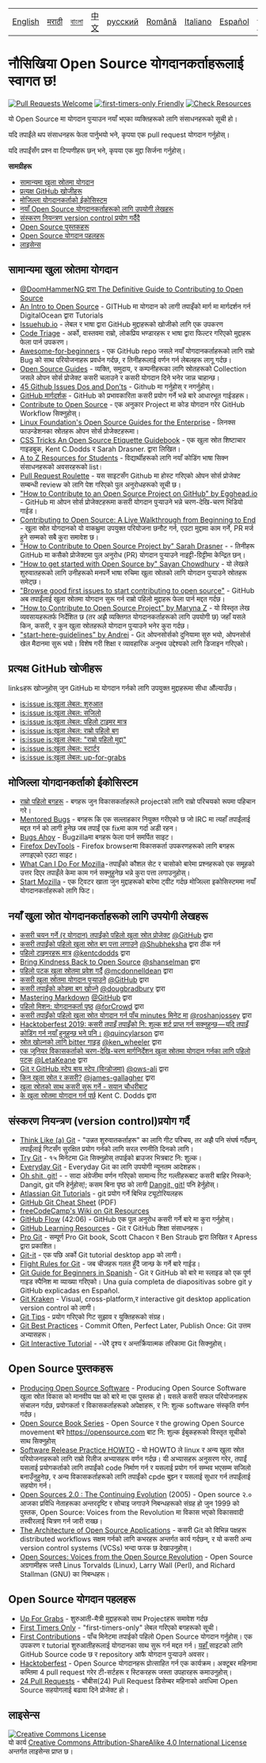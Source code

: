 <table>
    <tr>
        <!-- Do not translate this table -->
        <td><a href="./README.md"> English </a></td>
        <td><a href="./README-MR.md"> मराठी </a></td>
        <td><a href="./README-BN.md"> বাংলা </a></td>
        <td><a href="./README-CN.md"> 中文 </a></td>
        <td><a href="./README-RU.md"> русский </a></td>
        <td><a href="./README-RO.md"> Română </a></td>
        <td><a href="./README-IT.md"> Italiano </a></td>
        <td><a href="./README-ES.md"> Español </a></td>
        <td><a href="./README-pt-BR.md"> Português (BR) </a></td>
        <td><a href="./README-DE.md"> Deutsch </a></td>
        <td><a href="./README-GR.md"> Ελληνικά </a></td>
        <td><a href="./README-FR.md"> Français </a></td>
        <td><a href="./README-TR.md"> Turkish </a></td>
        <td><a href="./README-NE.md"> Nepali </a></td>
    </tr>
</table>

# नौसिखिया Open Source योगदानकर्ताहरूलाई स्वागत छ!

[![Pull Requests Welcome](https://img.shields.io/badge/PRs-welcome-brightgreen.svg?style=flat)](http://makeapullrequest.com)
[![first-timers-only Friendly](https://img.shields.io/badge/first--timers--only-friendly-blue.svg)](http://www.firsttimersonly.com/)
[![Check Resources](https://github.com/freeCodeCamp/how-to-contribute-to-open-source/actions/workflows/test.yml/badge.svg)](https://github.com/freeCodeCamp/how-to-contribute-to-open-source/actions/workflows/test.yml)

यो Open Source मा योगदान पुर्‍याउन नयाँ भएका व्यक्तिहरूको लागि संसाधनहरूको सूची हो।

यदि तपाईंले थप संसाधनहरू फेला पार्नुभयो भने, कृपया एक pull request योगदान गर्नुहोस्।

यदि तपाईंसँग प्रश्न वा टिप्पणीहरू छन् भने, कृपया एक मुद्दा सिर्जना गर्नुहोस्।

**सामग्रीहरू**

- [सामान्यमा खुला स्रोतमा योगदान](#सामान्यमा-खुला-स्रोतमा-योगदान)
- [प्रत्यक्ष GitHub खोजीहरू](#प्रत्यक्ष-GitHub-खोजीहरू)
- [मोजिल्ला योगदानकर्ताको ईकोसिस्टम](#मोजिल्ला-योगदानकर्ताको-ईकोसिस्टम)
- [नयाँ Open Source योगदानकर्ताहरूको लागि उपयोगी लेखहरू](#नयाँ-Open-Source-योगदानकर्ताहरूको-लागि-उपयोगी-लेखहरू)
- [संस्करण नियन्त्रण version control प्रयोग गर्दैदै](#संस्करण-नियन्त्रण-version-control-प्रयोग-गर्दैदै)
- [Open Source पुस्तकहरू](#Open-Source-पुस्तकहरू)
- [Open Source योगदान पहलहरू](#Open-Source-योगदान-पहलहरू)
- [लाइसेन्स](#लाइसेन्स)

## सामान्यमा खुला स्रोतमा योगदान
- [@DoomHammerNG](https://twitter.com/DoomHammerNG)[ द्वारा The Definitive Guide to Contributing to Open Source](https://medium.freecodecamp.org/the-definitive-guide-to-contributing-to-open-source-900d5f9f2282)
- [An Intro to Open Source](https://www.digitalocean.com/community/tutorial_series/an-introduction-to-open-source) - GITHub मा योगदान  को लागी तपाइँको मार्ग मा मार्गदर्शन गर्न DigitalOcean द्वारा Tutorials
- [Issuehub.io](http://issuehub.pro/) - लेबल र भाषा द्वारा GitHub मुद्दाहरूको खोजीको लागि एक उपकरण
- [Code Triage](https://www.codetriage.com/) - अर्को, वास्तवमा राम्रो, लोकप्रिय भण्डारहरू र भाषा द्वारा फिल्टर गरिएको मुद्दाहरू फेला पार्न उपकरण।
- [Awesome-for-beginners](https://github.com/MunGell/awesome-for-beginners) - एक GitHub repo जसले नयाँ योगदानकर्ताहरूको लागि राम्रो Bug को साथ परियोजनाहरू प्रवर्धन गर्दछ, र तिनीहरूलाई वर्णन गर्न लेबलहरू लागू गर्दछ।
- [Open Source Guides](https://opensource.guide/) - व्यक्ति, समुदाय, र कम्पनीहरूका लागि स्रोतहरूको  Collection जसले ओपन सोर्स प्रोजेक्ट कसरी चलाउने र कसरी योगदान दिने भनेर जान्न चाहान्छ।
- [45 Github Issues Dos and Don’ts](https://hackernoon.com/45-github-issues-dos-and-donts-dfec9ab4b612) - Github मा गर्नुहोस् र नगर्नुहोस्।
- [GitHub मार्गदर्शक](https://docs.github.com/) - GitHub को प्रभावकारिता कसरी प्रयोग गर्ने भन्ने बारे आधारभूत गाईडहरू।
- [Contribute to Open Source](https://github.com/danthareja/contribute-to-open-source) - 
 एक अनुकार Project मा ​​कोड योगदान गरेर GitHub Workflow सिक्नुहोस्।
- [Linux Foundation's Open Source Guides for the Enterprise](https://www.linuxfoundation.org/resources/open-source-guides/) - लिनक्स फाउन्डेशनका स्रोतहरू ओपन सोर्स प्रोजेक्टहरूमा।
- [CSS Tricks An Open Source Etiquette Guidebook](https://css-tricks.com/open-source-etiquette-guidebook/) - एक खुला स्रोत शिष्टाचार गाइडबुक, Kent C.Dodds र Sarah Drasner. द्वारा लिखित।
- [A to Z Resources for Students](https://github.com/dipakkr/A-to-Z-Resources-for-Students) - विद्यार्थीहरूको लागि नयाँ कोडिंग भाषा सिक्न संसाधनहरूको अवसरहरूको list।
- [Pull Request Roulette](https://blog.devcenter.co/contributing-to-your-first-open-source-project-a-practical-approach-1928c4cbdae) - यस साइटसँग Github मा होस्ट गरिएको ओपन सोर्स प्रोजेक्ट सम्बन्धी review को लागि पेश गरिएको पुल अनुरोधहरूको सूची छ।
- ["How to Contribute to an Open Source Project on GitHub" by Egghead.io](https://egghead.io/courses/how-to-contribute-to-an-open-source-project-on-github) - GitHub मा ओपन सोर्स प्रोजेक्टहरूमा कसरी योगदान पुर्‍याउने भन्ने चरण-देखि-चरण भिडियो गाईड।
- [Contributing to Open Source: A Live Walkthrough from Beginning to End](https://medium.com/@kevinjin/contributing-to-open-source-walkthrough-part-0-b3dc43e6b720) - खुला स्रोत योगदानको यो वाकथ्रुमा उपयुक्त परियोजना छनौट गर्न, एउटा मुद्दामा काम गर्ने, PR मर्ज हुने सम्मको सबै कुरा समावेश छ।
- ["How to Contribute to Open Source Project by" Sarah Drasner](https://css-tricks.com/how-to-contribute-to-an-open-source-project/) - - तिनीहरू GitHub मा कसैको प्रोजेक्टमा पुल अनुरोध (PR) योगदान पुर्‍याउने नाइट्टी-ग्रिट्टीमा केन्द्रित छन्।
- ["How to get started with Open Source by" Sayan Chowdhury](https://www.hackerearth.com:443/getstarted-opensource/) - यो लेखले शुरुवातहरूको लागि उनीहरूको मनपर्ने भाषा रुचिमा खुला स्रोतको लागि योगदान पुर्‍याउने स्रोतहरू समेट्छ।
- ["Browse good first issues to start contributing to open source"](https://github.blog/2020-01-22-browse-good-first-issues-to-start-contributing-to-open-source/) - GitHub अब तपाईंलाई खुला स्रोतमा योगदान सुरू गर्न राम्रो पहिलो मुद्दाहरू फेला पार्न मद्दत गर्दछ।
- ["How to Contribute to Open Source Project" by Maryna Z](https://rubygarage.org/blog/how-contribute-to-open-source-projects) - यो विस्तृत लेख व्यवसायहरूतर्फ निर्देशित छ (तर अझै व्यक्तिगत योगदानकर्ताहरूको लागि उपयोगी छ) जहाँ यसले किन, कसरी, र कुन खुला स्रोतहरूले योगदान पुर्‍याउने भनेर कुरा गर्दछ।
- ["start-here-guidelines" by Andrei](https://github.com/zero-to-mastery/start-here-guidelines) - Git ओपनसोर्सको दुनियामा सुरु भयो, ओपनसोर्स खेल मैदानमा सुरू भयो। विशेष गरी शिक्षा र व्यावहारिक अनुभव उद्देश्यको लागि डिजाइन गरिएको।


## प्रत्यक्ष GitHub खोजीहरू
linksहरू खोज्नुहोस् जुन GitHub मा योगदान गर्नको लागि उपयुक्त मुद्दाहरूमा सीधा औंल्याउँछ।
- [is:issue is:खुला लेबल: शुरुआत](https://github.com/search?utf8=%E2%9C%93&q=is%3Aissue+is%3Aopen+label%3Abeginner)
- [is:issue is:खुला लेबल: सजिलो](https://github.com/search?utf8=%E2%9C%93&q=is%3Aissue+is%3Aopen+label%3Aeasy)
- [is:issue is:खुला लेबल: पहिलो टाइमर मात्र](https://github.com/search?utf8=%E2%9C%93&q=is%3Aissue+is%3Aopen+label%3Afirst-timers-only)
- [is:issue is:खुला लेबल: राम्रो पहिलो बग](https://github.com/search?utf8=%E2%9C%93&q=is%3Aissue+is%3Aopen+label%3Agood-first-bug)
- [is:issue is:खुला लेबल: "राम्रो पहिलो मुद्दा"](https://github.com/search?utf8=%E2%9C%93&q=is%3Aissue+is%3Aopen+label%3A"good+first+issue")
- [is:issue is:खुला लेबल: स्टार्टर](https://github.com/search?utf8=%E2%9C%93&q=is%3Aissue+is%3Aopen+label%3Astarter)
- [is:issue is:खुला लेबल: up-for-grabs](https://github.com/search?utf8=%E2%9C%93&q=is%3Aissue+is%3Aopen+label%3Aup-for-grabs)

## मोजिल्ला योगदानकर्ताको ईकोसिस्टम
- [राम्रो पहिलो बगहरू](https://bugzilla.mozilla.org/buglist.cgi?quicksearch=sw:%22[good%20first%20bug]%22&limit=0) - बगहरू जुन विकासकर्ताहरूले projectको लागि राम्रो परिचयको रूपमा पहिचान गरे।
- [Mentored Bugs](https://bugzilla.mozilla.org/buglist.cgi?quicksearch=mentor%3A%40) - बगहरू कि एक सल्लाहकार नियुक्त गरीएको छ जो IRC मा त्यहाँ तपाईंलाई मद्दत गर्न को लागी हुनेछ जब तपाईं एक fixमा काम गर्दा अडी रहन।
- [Bugs Ahoy](https://www.joshmatthews.net/bugsahoy/) - Bugzillaमा बगहरू फेला पार्न समर्पित साइट।
- [Firefox DevTools](http://firefox-dev.tools/) - Firefox browserमा विकासकर्ता उपकरणहरूको लागि बगहरू लगाइएको एउटा साइट।
- [What Can I Do For Mozilla](https://whatcanidoformozilla.org/) - तपाइँको कौशल सेट र चासोको बारेमा प्रश्नहरूको एक समूहको उत्तर दिएर तपाइँले केमा काम गर्न सक्नुहुनेछ भन्ने कुरा पत्ता लगाउनुहोस्।
- [Start Mozilla](https://twitter.com/StartMozilla) - एक ट्विटर खाता जुन मुद्दाहरूको बारेमा ट्वीट गर्दछ मोजिल्ला इकोसिस्टममा नयाँ योगदानकर्ताहरूको लागि फिट।

## नयाँ खुला स्रोत योगदानकर्ताहरूको लागि उपयोगी लेखहरू
- [कसरी चयन गर्ने (र योगदान) तपाईंको पहिलो खुला स्रोत प्रोजेक्ट](https://github.com/collections/choosing-projects) [@GitHub](https://github.com/github) द्वारा
- [कसरी तपाईंको पहिलो खुला स्रोत बग पत्ता लगाउने](https://www.freecodecamp.org/news/finding-your-first-open-source-project-or-bug-to-work-on-1712f651e5ba/) [@Shubheksha](https://github.com/Shubheksha) द्वारा ठीक गर्न
- [पहिलो टाइमरहरू मात्र](https://kentcdodds.com/blog/first-timers-only) [@kentcdodds](https://github.com/kentcdodds) द्वारा
- [Bring Kindness Back to Open Source](https://web.archive.org/web/20201009150545/https://www.hanselman.com/blog/bring-kindness-back-to-open-source) [@shanselman](https://github.com/shanselman) द्वारा
- [पहिलो पटक खुला स्रोतमा प्रवेश गर्दै](https://www.nearform.com/blog/getting-into-open-source-for-the-first-time/) [@mcdonnelldean](https://github.com/mcdonnelldean) द्वारा
- [कसरी खुला स्रोतमा योगदान पुर्‍याउने](https://opensource.guide/how-to-contribute/) [@GitHub](https://github.com/github) द्वारा
- [कसरी तपाईंको कोडमा बग खोज्ने](https://8thlight.com/blog/doug-bradbury/2016/06/29/how-to-find-bug-in-your-code.html) [@dougbradbury](https://twitter.com/dougbradbury) द्वारा
- [Mastering Markdown](https://docs.github.com/features/mastering-markdown/) [@GitHub](https://github.com/github) द्वारा
- [पहिलो मिशन: योगदानकर्ता पृष्ठ](https://forcrowd.medium.com/first-mission-contributors-page-df24e6e70705#.2v2g0no29) [@forCrowd](https://github.com/forCrowd) द्वारा
- [कसरी तपाइँको पहिलो खुला स्रोत योगदान गर्न पाँच minutes मिनेट मा](https://www.freecodecamp.org/news/how-to-make-your-first-open-source-contribution-in-just-5-minutes-aaad1fc59c9a/) [@roshanjossey](https://github.com/Roshanjossey/) द्वारा
- [Hacktoberfest 2019:  कसरी तपाइँ तपाइँको नि: शुल्क शर्ट प्राप्त गर्न सक्नुहुन्छ — यदि तपाइँ कोडिंग गर्न नयाँ हुनुहुन्छ भने पनि।](https://www.freecodecamp.org/news/hacktoberfest-2018-how-you-can-get-your-free-shirt-even-if-youre-new-to-coding-96080dd0b01b/) [@quincylarson](https://www.freecodecamp.org/news/author/quincylarson/) द्वारा
- [स्रोत खोल्नको लागि bitter गाइड](https://medium.com/codezillas/a-bitter-guide-to-open-source-a8e3b6a3c1c4) [@ken_wheeler](https://medium.com/@ken_wheeler) द्वारा
- [एक जूनियर विकासकर्ताको चरण-देखि-चरण मार्गनिर्देशन खुला स्रोतमा योगदान गर्नका लागि पहिलो पटक](https://hackernoon.com/contributing-to-open-source-the-sharks-are-photoshopped-47e22db1ab86) [@LetaKeane](https://hackernoon.com/u/letakeane) द्वारा
- [Git र GitHub स्टेप बाय स्टेप (विन्डोजमा)](https://medium.com/illumination/path-to-learning-git-and-github-be93518e06dc) [@ows-ali](https://medium.com/@ows_ali) द्वारा
- [किन खुला स्रोत र कसरी?](https://careerkarma.com/blog/open-source-projects-for-beginners/) [@james-gallagher](https://careerkarma.com/blog/author/jamesgallagher/) द्वारा
- [खुला स्रोतको साथ कसरी सुरू गर्ने - सयान चौधरीबाट](https://www.hackerearth.com/getstarted-opensource/)
- [के खुला स्रोतमा योगदान गर्न पर्छ](https://kentcdodds.com/blog/what-open-source-project-should-i-contribute-to) Kent C. Dodds द्वारा

## संस्करण नियन्त्रण (version control)प्रयोग गर्दै
- [Think Like (a) Git](https://think-like-a-git.net/) - "उन्नत शुरुवातकर्ताहरू" का लागि गीट परिचय, तर अझै पनि संघर्ष गर्दैछन्, तपाईंलाई गिटसँग सुरक्षित प्रयोग गर्नको लागि सरल रणनीति दिनको लागि।
- [Try Git](https://docs.github.com/en/get-started/quickstart/set-up-git) - १५  मिनेटमा Git सिक्नुहोस् तपाईको ब्राउजर भित्रबाट नि: शुल्क।
- [Everyday Git](https://git-scm.com/docs/giteveryday) - Everyday Git का लागि उपयोगी न्यूनतम आदेशहरू।
- [Oh shit, git!](https://ohshitgit.com/) - - सादा अंग्रेजीमा वर्णन गरिएको सामान्य गिट गल्तीहरूबाट कसरी बाहिर निस्कने; Dangit, git पनि हेर्नुहोस्!; कसम बिना पृष्ठ को लागी [Dangit, git!](https://dangitgit.com/) पनि हेर्नुहोस्।
- [Atlassian Git Tutorials](https://www.atlassian.com/git/tutorials) - git प्रयोग गर्ने बिभिन्न ट्यूटोरियलहरू
- [GitHub Git Cheat Sheet](https://education.github.com/git-cheat-sheet-education.pdf) (PDF)
- [freeCodeCamp's Wiki on Git Resources](https://forum.freecodecamp.org/t/wiki-git-resources/13136)
- [GitHub Flow](https://www.youtube.com/watch?v=juLIxo42A_s) (42:06) - GitHub एक पुल अनुरोध कसरी गर्ने बारे मा कुरा गर्नुहोस्।
- [GitHub Learning Resources](https://docs.github.com/en/free-pro-team@latest/github/getting-started-with-github/git-and-github-learning-resources) - Git र GitHub शिक्षा संसाधनहरू।
- [Pro Git](https://git-scm.com/book/en/v2) - सम्पूर्ण Pro Git book,  Scott Chacon र Ben Straub द्वारा लिखित र Apress द्वारा प्रकाशित।
- [Git-it](https://github.com/jlord/git-it-electron) - एक पछि अर्को Git tutorial desktop app को लागी।
- [Flight Rules for Git](https://github.com/k88hudson/git-flight-rules) -  जब चीजहरू गलत हुँदै जान्छ के गर्ने बारे गाईड।
- [Git Guide for Beginners in Spanish](https://platzi.github.io/git-slides/#/) - Git र GitHub को बारे मा स्लाइड को एक पूर्ण गाइड स्पैनिश मा व्याख्या गरिएको। Una guía completa de diapositivas sobre git y GitHub explicadas en Español.
- [Git Kraken](https://www.gitkraken.com/git-client) - Visual, cross-platform,र  interactive git desktop application version control को लागी।
- [Git Tips](https://github.com/git-tips/tips) - प्रयोग गरिएको गिट सुझाव र युक्तिहरूको संग्रह।
- [Git Best Practices](https://sethrobertson.github.io/GitBestPractices/) - Commit Often, Perfect Later, Publish Once: Git उत्तम अभ्यासहरू।
- [Git Interactive Tutorial](https://learngitbranching.js.org/) - -धेरै दृश्य र अन्तर्क्रियात्मक तरिकामा Git सिक्नुहोस्।

## Open Source पुस्तकहरू
- [Producing Open Source Software](https://producingoss.com/) - Producing Open Source Software खुला स्रोत  विकास को मानवीय पक्ष को बारे मा एक पुस्तक हो। यसले कसरी सफल परियोजनाहरू संचालन गर्दछ, प्रयोगकर्ता र विकासकर्ताहरूको अपेक्षाहरू, र नि: शुल्क software संस्कृति वर्णन गर्दछ।
- [Open Source Book Series](https://opensource.com/resources/ebooks) - Open Source र the growing Open Source movement बारे https://opensource.com बाट नि: शुल्क ईबुकहरूको विस्तृत सूचीको साथ सिक्नुहोस्
- [Software Release Practice HOWTO](https://tldp.org/HOWTO/Software-Release-Practice-HOWTO/) - यो HOWTO ले linux र अन्य खुला स्रोत परियोजनाहरूको लागि राम्रो रिलीज अभ्यासहरू वर्णन गर्दछ। यी अभ्यासहरू अनुसरण गरेर, तपाईं यसलाई प्रयोगकर्ताको लागि तपाईंको code निर्माण गर्न र यसलाई प्रयोग गर्न सम्भव भएसम्म सजिलो बनाउँनुहुनेछ, र अन्य विकासकर्ताहरूको लागि तपाईंको cpde बुझ्न र यसलाई सुधार गर्न तपाईंलाई सहयोग गर्न।
- [Open Sources 2.0 : The Continuing Evolution](https://archive.org/details/opensources2.000diborich) (2005) - Open source २.० आजका प्रविधि नेताहरूका अन्तरदृष्टि र सोचाइ जगाउने निबन्धहरूको संग्रह हो जुन  1999 को पुस्तक, Open Source: Voices from the Revolution मा विकास भएको विकासवादी तस्वीरलाई चित्रण गर्न जारी राख्छ।
- [The Architecture of Open Source Applications](http://www.aosabook.org/en/git.html) - कसरी Git को विभिन्न पक्षहरू distributed workflows सक्षम गर्नको लागि कभरहरू अन्तर्गत कार्य गर्दछन्, र यो कसरी अन्य version control systems (VCSs) भन्दा फरक छ देखाउनुहोस्।
- [Open Sources: Voices from the Open Source Revolution](https://www.oreilly.com/openbook/opensources/book/) - Open Source अग्रगामीहरू जस्तै Linus Torvalds (Linux), Larry Wall (Perl), and Richard Stallman (GNU) का निबन्धहरू।

## Open Source योगदान पहलहरू
- [Up For Grabs](https://up-for-grabs.net/) - शुरुआती-मैत्री मुद्दाहरूको साथ Projectहरू समावेश गर्दछ
- [First Timers Only](https://www.firsttimersonly.com/) - "first-timers-only" लेबल गरिएको बगहरूको सूची।
- [First Contributions](https://firstcontributions.github.io/) - पाँच मिनेटमा तपाईको पहिलो Open Source योगदान गर्नुहोस्। एक उपकरण र tutorial शुरुआतीहरूलाई योगदानका साथ सुरू गर्न मद्दत गर्न। [यहाँ ](https://github.com/firstcontributions/first-contributions) साइटको लागि GitHub Source code छ र repository आफै योगदान पुर्‍याउने अवसर।
- [Hacktoberfest](https://hacktoberfest.digitalocean.com/) -  Open Source योगदानहरू प्रोत्साहित गर्न एक कार्यक्रम। अक्टूबर महिनामा कम्तिमा 4 pull request गरेर टी-सर्टहरू र स्टिकरहरू जस्ता उपहारहरू कमाउनुहोस्।
- [24 Pull Requests](https://24pullrequests.com) - चौबीस(24) Pull Request  डिसेम्बर महिनाको अवधिमा Open Source सहयोगलाई बढावा दिने प्रोजेक्ट हो।

## लाइसेन्स
<a rel="license" href="https://creativecommons.org/licenses/by-sa/4.0/"><img alt="Creative Commons License" style="border-width:0" src="https://licensebuttons.net/l/by-sa/4.0/88x31.png" /></a><br />यो कार्य <a rel="license" href="https://creativecommons.org/licenses/by-sa/4.0/">Creative Commons Attribution-ShareAlike 4.0 International License</a> अन्तर्गत लाइसेन्स प्राप्त छ।
